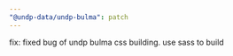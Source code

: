 ```yaml
---
"@undp-data/undp-bulma": patch
---
```


fix: fixed bug of undp bulma css building. use sass to build
